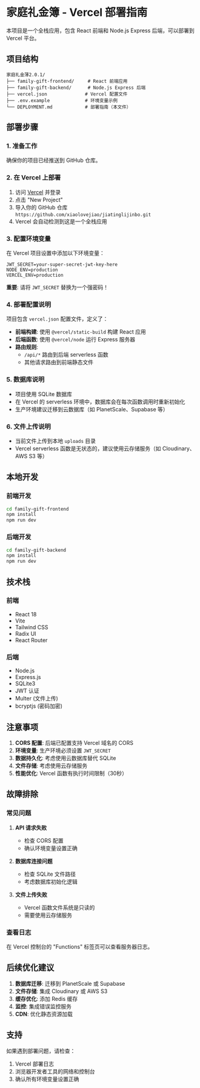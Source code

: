 # 家庭礼金簿 - Vercel 部署指南

本项目是一个全栈应用，包含 React 前端和 Node.js Express 后端，可以部署到 Vercel 平台。

## 项目结构

```
家庭礼金薄2.0.1/
├── family-gift-frontend/     # React 前端应用
├── family-gift-backend/      # Node.js Express 后端
├── vercel.json              # Vercel 配置文件
├── .env.example             # 环境变量示例
└── DEPLOYMENT.md            # 部署指南（本文件）
```

## 部署步骤

### 1. 准备工作

确保你的项目已经推送到 GitHub 仓库。

### 2. 在 Vercel 上部署

1. 访问 [Vercel](https://vercel.com) 并登录
2. 点击 "New Project"
3. 导入你的 GitHub 仓库 `https://github.com/xiaolovejiao/jiatinglijinbo.git`
4. Vercel 会自动检测到这是一个全栈应用

### 3. 配置环境变量

在 Vercel 项目设置中添加以下环境变量：

```
JWT_SECRET=your-super-secret-jwt-key-here
NODE_ENV=production
VERCEL_ENV=production
```

**重要**: 请将 `JWT_SECRET` 替换为一个强密码！

### 4. 部署配置说明

项目包含 `vercel.json` 配置文件，定义了：

- **前端构建**: 使用 `@vercel/static-build` 构建 React 应用
- **后端函数**: 使用 `@vercel/node` 运行 Express 服务器
- **路由规则**: 
  - `/api/*` 路由到后端 serverless 函数
  - 其他请求路由到前端静态文件

### 5. 数据库说明

- 项目使用 SQLite 数据库
- 在 Vercel 的 serverless 环境中，数据库会在每次函数调用时重新初始化
- 生产环境建议迁移到云数据库（如 PlanetScale、Supabase 等）

### 6. 文件上传说明

- 当前文件上传到本地 `uploads` 目录
- Vercel serverless 函数是无状态的，建议使用云存储服务（如 Cloudinary、AWS S3 等）

## 本地开发

### 前端开发

```bash
cd family-gift-frontend
npm install
npm run dev
```

### 后端开发

```bash
cd family-gift-backend
npm install
npm run dev
```

## 技术栈

### 前端
- React 18
- Vite
- Tailwind CSS
- Radix UI
- React Router

### 后端
- Node.js
- Express.js
- SQLite3
- JWT 认证
- Multer (文件上传)
- bcryptjs (密码加密)

## 注意事项

1. **CORS 配置**: 后端已配置支持 Vercel 域名的 CORS
2. **环境变量**: 生产环境必须设置 `JWT_SECRET`
3. **数据持久化**: 考虑使用云数据库替代 SQLite
4. **文件存储**: 考虑使用云存储服务
5. **性能优化**: Vercel 函数有执行时间限制（30秒）

## 故障排除

### 常见问题

1. **API 请求失败**
   - 检查 CORS 配置
   - 确认环境变量设置正确

2. **数据库连接问题**
   - 检查 SQLite 文件路径
   - 考虑数据库初始化逻辑

3. **文件上传失败**
   - Vercel 函数文件系统是只读的
   - 需要使用云存储服务

### 查看日志

在 Vercel 控制台的 "Functions" 标签页可以查看服务器日志。

## 后续优化建议

1. **数据库迁移**: 迁移到 PlanetScale 或 Supabase
2. **文件存储**: 集成 Cloudinary 或 AWS S3
3. **缓存优化**: 添加 Redis 缓存
4. **监控**: 集成错误监控服务
5. **CDN**: 优化静态资源加载

## 支持

如果遇到部署问题，请检查：
1. Vercel 部署日志
2. 浏览器开发者工具的网络和控制台
3. 确认所有环境变量设置正确
